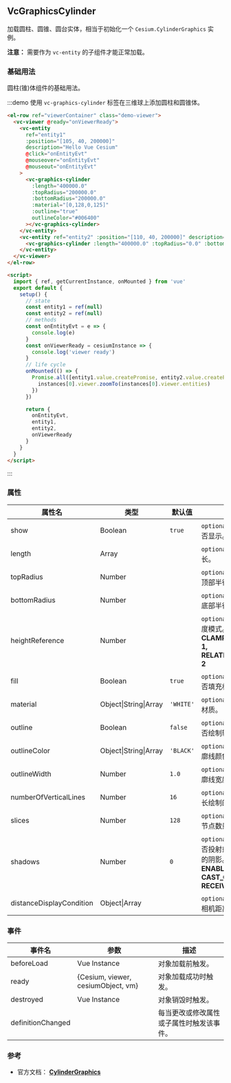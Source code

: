 ## VcGraphicsCylinder

加载圆柱、圆锥、圆台实体，相当于初始化一个 `Cesium.CylinderGraphics` 实例。

**注意：** 需要作为 `vc-entity` 的子组件才能正常加载。

### 基础用法

圆柱(锥)体组件的基础用法。

:::demo 使用 `vc-graphics-cylinder` 标签在三维球上添加圆柱和圆锥体。

```html
<el-row ref="viewerContainer" class="demo-viewer">
  <vc-viewer @ready="onViewerReady">
    <vc-entity
      ref="entity1"
      :position="[105, 40, 200000]"
      description="Hello Vue Cesium"
      @click="onEntityEvt"
      @mouseover="onEntityEvt"
      @mouseout="onEntityEvt"
    >
      <vc-graphics-cylinder
        :length="400000.0"
        :topRadius="200000.0"
        :bottomRadius="200000.0"
        :material="[0,128,0,125]"
        :outline="true"
        outlineColor="#006400"
      ></vc-graphics-cylinder>
    </vc-entity>
    <vc-entity ref="entity2" :position="[110, 40, 200000]" description="Hello Vue Cesium">
      <vc-graphics-cylinder :length="400000.0" :topRadius="0.0" :bottomRadius="200000.0" material="RED"></vc-graphics-cylinder>
    </vc-entity>
  </vc-viewer>
</el-row>

<script>
  import { ref, getCurrentInstance, onMounted } from 'vue'
  export default {
    setup() {
      // state
      const entity1 = ref(null)
      const entity2 = ref(null)
      // methods
      const onEntityEvt = e => {
        console.log(e)
      }
      const onViewerReady = cesiumInstance => {
        console.log('viewer ready')
      }
      // life cycle
      onMounted(() => {
        Promise.all([entity1.value.createPromise, entity2.value.createPromise]).then(instances => {
          instances[0].viewer.zoomTo(instances[0].viewer.entities)
        })
      })

      return {
        onEntityEvt,
        entity1,
        entity2,
        onViewerReady
      }
    }
  }
</script>
```

:::

### 属性

<!-- prettier-ignore -->
| 属性名 | 类型 | 默认值 | 描述 | 可选值 |
| ---- | ----- | ----- | ----- | ----  |
| show | Boolean | `true` | `optional` 指定 cylinder 是否显示。 |
| length | Array | | `optional` 指定 cylinder 的长。 |
| topRadius | Number | | `optional` 指定 cylinder 的顶部半径。 |
| bottomRadius | Number | | `optional` 指定 cylinder 的底部半径。 |
| heightReference | Number | | `optional` 指定 cylinder 高度模式。 **NONE: 0, CLAMP_TO_GROUND: 1, RELATIVE_TO_GROUND: 2**|0/1/2|
| fill | Boolean | `true` | `optional` 指定 cylinder 是否填充材质。 |
| material | Object\|String\|Array | `'WHITE'` | `optional` 指定 cylinder 的材质。 |
| outline | Boolean | `false` | `optional` 指定 cylinder 是否绘制轮廓线。 |
| outlineColor | Object\|String\|Array | `'BLACK'` | `optional` 指定 cylinder 轮廓线颜色。 |
| outlineWidth | Number | `1.0` | `optional` 指定 cylinder 轮廓线宽度。 |
| numberOfVerticalLines | Number | `16` | `optional` 指定沿轮廓线周长绘制的垂直线数。 |
| slices | Number | `128` | `optional` 指定 cylinder 边节点数量。 |
| shadows | Number | `0` | `optional` 指定 cylinder 是否投射或接收每个点光源的阴影。 **DISABLED: 0, ENABLED: 1, CAST_ONLY: 2, RECEIVE_ONLY: 3** |0/1/2/3|
| distanceDisplayCondition | Object\|Array | | `optional` 指定 cylinder 随相机距离显示条件。 |

### 事件

| 事件名            | 参数                               | 描述                                     |
| ----------------- | ---------------------------------- | ---------------------------------------- |
| beforeLoad        | Vue Instance                       | 对象加载前触发。                         |
| ready             | {Cesium, viewer, cesiumObject, vm} | 对象加载成功时触发。                     |
| destroyed         | Vue Instance                       | 对象销毁时触发。                         |
| definitionChanged |                                    | 每当更改或修改属性或子属性时触发该事件。 |

### 参考

- 官方文档： **[CylinderGraphics](https://cesium.com/docs/cesiumjs-ref-doc/CylinderGraphics.html)**
